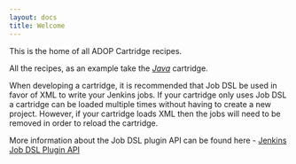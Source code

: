 ```yaml
---
layout: docs
title: Welcome
---
```

This is the home of all ADOP Cartridge recipes.

All the recipes, as an example take the _[Java](https://github.com/Accenture/adop-cartridge-java)_ cartridge.

When developing a cartridge, it is recommended that Job DSL be used in favor of XML to write your Jenkins jobs. If your cartridge only uses Job DSL a cartridge can be loaded multiple times without having to create a new project. However, if your cartridge loads XML then the jobs will need to be removed in order to reload the cartridge.

More information about the Job DSL plugin API can be found here - [Jenkins Job DSL Plugin API](https://jenkinsci.github.io/job-dsl-plugin/#)
